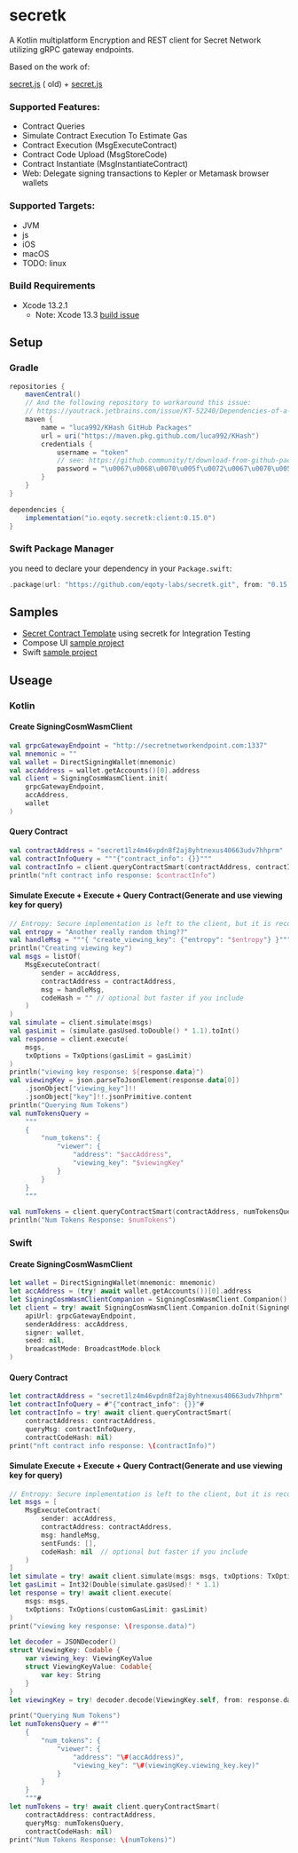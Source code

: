 # secretk

A Kotlin multiplatform Encryption and REST client for Secret Network utilizing gRPC gateway endpoints.

Based on the work of:

[secret.js](https://github.com/scrtlabs/SecretNetwork/tree/f01dda32b12e02c6cc2326ea58f8b13bf6e3ff8f/cosmwasm-js/packages/sdk) (
old) + [secret.js](https://github.com/scrtlabs/secret.js)

### Supported Features:

* Contract Queries
* Simulate Contract Execution To Estimate Gas
* Contract Execution (MsgExecuteContract)
* Contract Code Upload (MsgStoreCode)
* Contract Instantiate (MsgInstantiateContract)
* Web: Delegate signing transactions to Kepler or Metamask browser wallets

### Supported Targets:

* JVM
* js
* iOS
* macOS
* TODO: linux

### Build Requirements

* Xcode 13.2.1
    * Note: Xcode 13.3 [build issue](https://github.com/leetal/ios-cmake/issues/141)

## Setup

### Gradle

```gradle
repositories {
    mavenCentral()
    // And the following repository to workaround this issue: 
    // https://youtrack.jetbrains.com/issue/KT-52240/Dependencies-of-a-dependency-are-not-resolved
    maven {
        name = "luca992/KHash GitHub Packages"
        url = uri("https://maven.pkg.github.com/luca992/KHash")
        credentials {
            username = "token"
            // see: https://github.community/t/download-from-github-package-registry-without-authentication/14407/44
            password = "\u0067\u0068\u0070\u005f\u0072\u0067\u0070\u0054\u0069\u006c\u004c\u0042\u0038\u006c\u0066\u0057\u0045\u0056\u0031\u0053\u004a\u006d\u0061\u006b\u004a\u004c\u005a\u0063\u0038\u004d\u0074\u0038\u0045\u0066\u0031\u0059\u0053\u0058\u0039\u0055"
        }
    }
}

dependencies {
    implementation("io.eqoty.secretk:client:0.15.0")
}
```

### Swift Package Manager

you need to declare your dependency in your `Package.swift`:

```swift
.package(url: "https://github.com/eqoty-labs/secretk.git", from: "0.15.0"),
```

## Samples

- [Secret Contract Template](https://github.com/eqoty-labs/secret-template) using secretk for Integration Testing
- Compose UI [sample project](/sample)
- Swift [sample project](/sampleSwift)

## Useage

### Kotlin

#### Create SigningCosmWasmClient

```kotlin
val grpcGatewayEndpoint = "http://secretnetworkendpoint.com:1337"
val mnemonic = ""
val wallet = DirectSigningWallet(mnemonic)
val accAddress = wallet.getAccounts()[0].address
val client = SigningCosmWasmClient.init(
    grpcGatewayEndpoint,
    accAddress,
    wallet
)
```

#### Query Contract

```kotlin
val contractAddress = "secret1lz4m46vpdn8f2aj8yhtnexus40663udv7hhprm"
val contractInfoQuery = """{"contract_info": {}}"""
val contractInfo = client.queryContractSmart(contractAddress, contractInfoQuery)
println("nft contract info response: $contractInfo")
```

#### Simulate Execute + Execute + Query Contract(Generate and use viewing key for query)

```kotlin
// Entropy: Secure implementation is left to the client, but it is recommended to use base-64 encoded random bytes and not predictable inputs.
val entropy = "Another really random thing??"
val handleMsg = """{ "create_viewing_key": {"entropy": "$entropy"} }"""
println("Creating viewing key")
val msgs = listOf(
    MsgExecuteContract(
        sender = accAddress,
        contractAddress = contractAddress,
        msg = handleMsg,
        codeHash = "" // optional but faster if you include
    )
)
val simulate = client.simulate(msgs)
val gasLimit = (simulate.gasUsed.toDouble() * 1.1).toInt()
val response = client.execute(
    msgs,
    txOptions = TxOptions(gasLimit = gasLimit)
)
println("viewing key response: ${response.data}")
val viewingKey = json.parseToJsonElement(response.data[0])
    .jsonObject["viewing_key"]!!
    .jsonObject["key"]!!.jsonPrimitive.content
println("Querying Num Tokens")
val numTokensQuery =
    """
    {
        "num_tokens": {
            "viewer": {
                "address": "$accAddress",
                "viewing_key": "$viewingKey"
            }
        }
    }
    """

val numTokens = client.queryContractSmart(contractAddress, numTokensQuery)
println("Num Tokens Response: $numTokens")
```

### Swift

#### Create SigningCosmWasmClient

```swift
let wallet = DirectSigningWallet(mnemonic: mnemonic)
let accAddress = (try! await wallet.getAccounts())[0].address
let SigningCosmWasmClientCompanion = SigningCosmWasmClient.Companion()
let client = try! await SigningCosmWasmClient.Companion.doInit(SigningCosmWasmClientCompanion)(
    apiUrl: grpcGatewayEndpoint,
    senderAddress: accAddress,
    signer: wallet,
    seed: nil,
    broadcastMode: BroadcastMode.block
)
```

#### Query Contract

```swift
let contractAddress = "secret1lz4m46vpdn8f2aj8yhtnexus40663udv7hhprm"
let contractInfoQuery = #"{"contract_info": {}}"#
let contractInfo = try! await client.queryContractSmart(
    contractAddress: contractAddress,
    queryMsg: contractInfoQuery,
    contractCodeHash: nil)
print("nft contract info response: \(contractInfo)")
```

#### Simulate Execute + Execute + Query Contract(Generate and use viewing key for query)

```swift
// Entropy: Secure implementation is left to the client, but it is recommended to use base-64 encoded random bytes and not predictable inputs.
let msgs = [
    MsgExecuteContract(
        sender: accAddress,
        contractAddress: contractAddress,
        msg: handleMsg,
        sentFunds: [],
        codeHash: nil  // optional but faster if you include
    )
]
let simulate = try! await client.simulate(msgs: msgs, txOptions: TxOptions())
let gasLimit = Int32(Double(simulate.gasUsed)! * 1.1)
let response = try! await client.execute(
    msgs: msgs,
    txOptions: TxOptions(customGasLimit: gasLimit)
)
print("viewing key response: \(response.data)")

let decoder = JSONDecoder()
struct ViewingKey: Codable {
    var viewing_key: ViewingKeyValue
    struct ViewingKeyValue: Codable{
        var key: String
    }
}
let viewingKey = try! decoder.decode(ViewingKey.self, from: response.data[0].data(using: .utf8)!)

print("Querying Num Tokens")
let numTokensQuery = #"""
    {
        "num_tokens": {
            "viewer": {
                "address": "\#(accAddress)",
                "viewing_key": "\#(viewingKey.viewing_key.key)"
            }
        }
    }
    """#
let numTokens = try! await client.queryContractSmart(
    contractAddress: contractAddress,
    queryMsg: numTokensQuery,
    contractCodeHash: nil)
print("Num Tokens Response: \(numTokens)")
```

